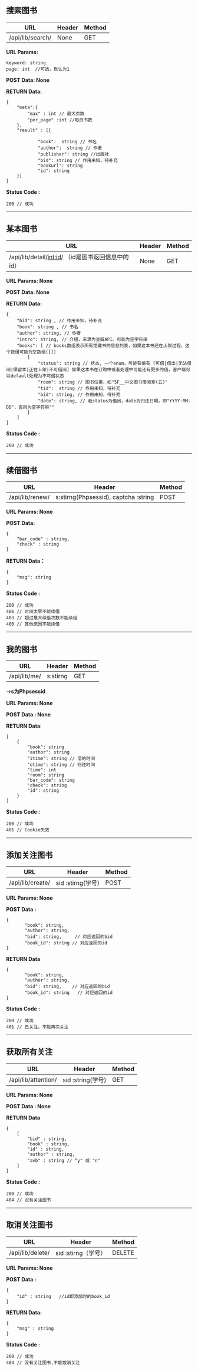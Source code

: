 ## 搜索图书
|URL|Header|Method|
| --- | -- | -- |
|/api/lib/search/| None| GET| 

**URL Params:**
```
keyword: string 
page: int  //可选，默认为1
```

**POST Data: None**

**RETURN Data:**
```
{
	"meta":{
	    "max" : int // 最大页数 
	    "per_page" :int //每页书数
	},
	"result" : [{
				
            "book":  string // 书名
            "author":  string // 作者
            "publisher": string //出版社
            "bid": string // 作用未知，待补充
            "bookurl": string 
            "id": string
	}]
}
```

**Status Code :**
```
200 // 成功 
```

*** 

## 某本图书
|URL|Header|Method|
| --- | -- | -- |
|/api/lib/detail/<int:id>/ （id是图书返回信息中的id）| None| GET| 
 
**URL Params: None**

**POST Data: None**

**RETURN Data:**
```
{
    "bid": string , // 作用未知，待补充
    "book": string , // 书名
    "author": string, // 作者
    "intro": string, // 介绍，来源为豆瓣API。可能为空字符串
    "books": [ // books数组表示所有馆藏书的信息列表，如果这本书还在上架过程，这个数组可能为空数组([])
        {
            "status": string // 状态, 一个enum，可能有值有 [可借|借出|无法借阅|保留本|正在上架|不可借阅] 如果这本书在订购中或者处理中可能还有更多的值，客户端可以default处理为不可借状态
            "room": string // 图书位置，如"5F__中文图书借阅室(五)"
            "tid":  string // 作用未知，待补充
            "bid": string, // 作用未知，待补充
            "date": string, // 若status为借出，date为归还日期，即"YYYY-MM-DD"，否则为空字符串""
        }
    ]
}
```

**Status Code :**
```
200 // 成功 
```

***
## 续借图书 
|URL|Header|Method|
| --- | -- | -- |
|/api/lib/renew/| s:stirng(Phpsessid), captcha :string | POST |

**URL Params: None**

**POST Data:** 
```
{
	"bar_code" : string, 
	"check" : string 
}
```
**RETURN Data：**
```
{
    "msg": string 
}
```

**Status Code :**
```
200 // 成功 
406 // 时间太早不能续借
403 // 超过最大续借次数不能续借
400 // 其他原因不能续借
```
***

## 我的图书
|URL|Header|Method|
| --- | -- | -- |
|/api/lib/me/| s:stirng | GET | 
->**s为Phpsessid**

**URL Params: None**

**POST Data : None** 

**RETURN Data**:
```
[
    {
        "book": string
        "author": string
        "itime": string // 借的时间
        "otime": string // 归还时间
        "time": int 
        "room": string 
        "bar_code": string 
        "check": string 
        "id": string 
    }
]
```

**Status Code :**
```
200 // 成功 
401 // Cookie失效
```

***

## 添加关注图书
|URL|Header|Method|
| --- | -- | -- |
|/api/lib/create/| sid :stirng(学号) | POST | 

**URL Params: None**

**POST Data :** 

```
{
       "book": string,
       "author": string,
       "bid": string,     // 对应返回的bid
       "book_id": string // 对应返回的id
}
``` 

**RETURN Data** 

```
{
       "book": string,
       "author": string,
       "bid": string,    // 对应返回的bid
       "book_id": string   // 对应返回的id 
}
```

**Status Code :**
```
200 // 成功 
401 // 已关注，不能再次关注 
```
***

## 获取所有关注 
|URL|Header|Method|
| --- | -- | -- |
|/api/lib/attention/| sid :string(学号) | GET | 

**URL Params: None**

**POST Data : None** 

**RETURN Data** 
```
{
	[
		"bid" : string, 
		"book" : string, 
		"id" : string, 
		"author" : string, 
		"avb" : string // “y" 或 "n" 
	]
}
```

**Status Code :**
```
200 // 成功 
404 // 没有关注图书 
```
***

## 取消关注图书 
|URL|Header|Method|
| --- | -- | -- |
|/api/lib/delete/| sid :stirng（学号） |  DELETE | 

**URL Params: None**

**POST Data :** 
```
{
	"id" : string   //id即添加时的book_id
}
``` 

**RETURN Data:** 
```
{
	"msg" : string
}
```

**Status Code :**
```
200 // 成功 
404 // 没有关注图书,不能取消关注 
```



